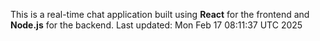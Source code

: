 This is a real-time chat application built using **React** for the frontend and **Node.js** for the backend.
Last updated: Mon Feb 17 08:11:37 UTC 2025
